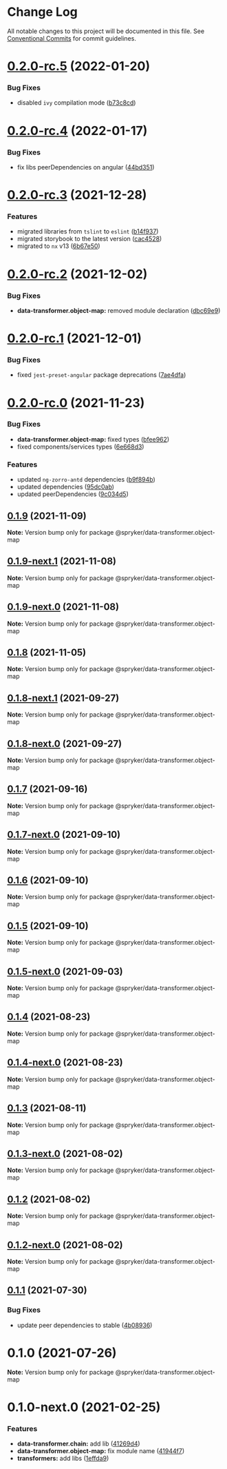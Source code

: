 # Change Log

All notable changes to this project will be documented in this file.
See [Conventional Commits](https://conventionalcommits.org) for commit guidelines.

# [0.2.0-rc.5](https://github.com/spryker/ui-components/compare/@spryker/data-transformer.object-map@0.2.0-rc.4...@spryker/data-transformer.object-map@0.2.0-rc.5) (2022-01-20)


### Bug Fixes

* disabled `ivy` compilation mode ([b73c8cd](https://github.com/spryker/ui-components/commit/b73c8cd6990e72e74b9f5c1a5ee0a76ba740c109))





# [0.2.0-rc.4](https://github.com/spryker/ui-components/compare/@spryker/data-transformer.object-map@0.2.0-rc.3...@spryker/data-transformer.object-map@0.2.0-rc.4) (2022-01-17)


### Bug Fixes

* fix libs peerDependencies on angular ([44bd351](https://github.com/spryker/ui-components/commit/44bd35192446358fa03f6523a04725763248e7fb))





# [0.2.0-rc.3](https://github.com/spryker/ui-components/compare/@spryker/data-transformer.object-map@0.2.0-rc.2...@spryker/data-transformer.object-map@0.2.0-rc.3) (2021-12-28)


### Features

* migrated libraries from `tslint` to `eslint` ([b14f937](https://github.com/spryker/ui-components/commit/b14f937bfd7803341e6626dd491484aa4d9b1344))
* migrated storybook to the latest version ([cac4528](https://github.com/spryker/ui-components/commit/cac45288f9644fc20c4cff6b4a658a74130fbe2e))
* migrated to `nx` v13 ([6b67e50](https://github.com/spryker/ui-components/commit/6b67e504a2ff8e8a840f70e12aae056c31698b47))





# [0.2.0-rc.2](https://github.com/spryker/ui-components/compare/@spryker/data-transformer.object-map@0.2.0-rc.1...@spryker/data-transformer.object-map@0.2.0-rc.2) (2021-12-02)


### Bug Fixes

* **data-transformer.object-map:** removed module declaration ([dbc69e9](https://github.com/spryker/ui-components/commit/dbc69e96b5d333206e707ae28b67f40f25c5e104))





# [0.2.0-rc.1](https://github.com/spryker/ui-components/compare/@spryker/data-transformer.object-map@0.2.0-rc.0...@spryker/data-transformer.object-map@0.2.0-rc.1) (2021-12-01)


### Bug Fixes

* fixed `jest-preset-angular` package deprecations ([7ae4dfa](https://github.com/spryker/ui-components/commit/7ae4dfa3e60b243490e2ccc50db4f2ffee0b8ab9))





# [0.2.0-rc.0](https://github.com/spryker/ui-components/compare/@spryker/data-transformer.object-map@0.1.8-next.1...@spryker/data-transformer.object-map@0.2.0-rc.0) (2021-11-23)


### Bug Fixes

* **data-transformer.object-map:** fixed types ([bfee962](https://github.com/spryker/ui-components/commit/bfee962bb94dada31b1cf3bfe3e5a143845d60d3))
* fixed components/services types ([6e668d3](https://github.com/spryker/ui-components/commit/6e668d35a91731509d7d0add48e2f0f69c1bb0d8))


### Features

* updated `ng-zorro-antd` dependencies ([b9f894b](https://github.com/spryker/ui-components/commit/b9f894b5c6dd3e469bc8e0f01e251bb29e20e92d))
* updated dependencies ([95dc0ab](https://github.com/spryker/ui-components/commit/95dc0ab04dd4612dc2476ed2b487aee7c7304497))
* updated peerDependencies ([9c034d5](https://github.com/spryker/ui-components/commit/9c034d5d972cbeb9fd90135dd901521b9877247e))





## [0.1.9](https://github.com/spryker/ui-components/compare/@spryker/data-transformer.object-map@0.1.9-next.1...@spryker/data-transformer.object-map@0.1.9) (2021-11-09)

**Note:** Version bump only for package @spryker/data-transformer.object-map





## [0.1.9-next.1](https://github.com/spryker/ui-components/compare/@spryker/data-transformer.object-map@0.1.8...@spryker/data-transformer.object-map@0.1.9-next.1) (2021-11-08)

**Note:** Version bump only for package @spryker/data-transformer.object-map





## [0.1.9-next.0](https://github.com/spryker/zed-gui/compare/@spryker/data-transformer.object-map@0.1.8-next.1...@spryker/data-transformer.object-map@0.1.9-next.0) (2021-11-08)

**Note:** Version bump only for package @spryker/data-transformer.object-map





## [0.1.8](https://github.com/spryker/ui-components/compare/@spryker/data-transformer.object-map@0.1.8-next.1...@spryker/data-transformer.object-map@0.1.8) (2021-11-05)

**Note:** Version bump only for package @spryker/data-transformer.object-map





## [0.1.8-next.1](https://github.com/spryker/ui-components/compare/@spryker/data-transformer.object-map@0.1.7...@spryker/data-transformer.object-map@0.1.8-next.1) (2021-09-27)

**Note:** Version bump only for package @spryker/data-transformer.object-map





## [0.1.8-next.0](https://github.com/spryker/zed-gui/compare/@spryker/data-transformer.object-map@0.1.4...@spryker/data-transformer.object-map@0.1.8-next.0) (2021-09-27)

**Note:** Version bump only for package @spryker/data-transformer.object-map





## [0.1.7](https://github.com/spryker/ui-components/compare/@spryker/data-transformer.object-map@0.1.7-next.0...@spryker/data-transformer.object-map@0.1.7) (2021-09-16)

**Note:** Version bump only for package @spryker/data-transformer.object-map





## [0.1.7-next.0](https://github.com/spryker/ui-components/compare/@spryker/data-transformer.object-map@0.1.6...@spryker/data-transformer.object-map@0.1.7-next.0) (2021-09-10)

**Note:** Version bump only for package @spryker/data-transformer.object-map





## [0.1.6](https://github.com/spryker/ui-components/compare/@spryker/data-transformer.object-map@0.1.5-next.0...@spryker/data-transformer.object-map@0.1.6) (2021-09-10)

**Note:** Version bump only for package @spryker/data-transformer.object-map





## [0.1.5](https://github.com/spryker/ui-components/compare/@spryker/data-transformer.object-map@0.1.5-next.0...@spryker/data-transformer.object-map@0.1.5) (2021-09-10)

**Note:** Version bump only for package @spryker/data-transformer.object-map





## [0.1.5-next.0](https://github.com/spryker/ui-components/compare/@spryker/data-transformer.object-map@0.1.4...@spryker/data-transformer.object-map@0.1.5-next.0) (2021-09-03)

**Note:** Version bump only for package @spryker/data-transformer.object-map





## [0.1.4](https://github.com/spryker/ui-components/compare/@spryker/data-transformer.object-map@0.1.4-next.0...@spryker/data-transformer.object-map@0.1.4) (2021-08-23)

**Note:** Version bump only for package @spryker/data-transformer.object-map





## [0.1.4-next.0](https://github.com/spryker/ui-components/compare/@spryker/data-transformer.object-map@0.1.3...@spryker/data-transformer.object-map@0.1.4-next.0) (2021-08-23)

**Note:** Version bump only for package @spryker/data-transformer.object-map





## [0.1.3](https://github.com/spryker/ui-components/compare/@spryker/data-transformer.object-map@0.1.3-next.0...@spryker/data-transformer.object-map@0.1.3) (2021-08-11)

**Note:** Version bump only for package @spryker/data-transformer.object-map





## [0.1.3-next.0](https://github.com/spryker/ui-components/compare/@spryker/data-transformer.object-map@0.1.2...@spryker/data-transformer.object-map@0.1.3-next.0) (2021-08-02)

**Note:** Version bump only for package @spryker/data-transformer.object-map





## [0.1.2](https://github.com/spryker/ui-components/compare/@spryker/data-transformer.object-map@0.1.2-next.0...@spryker/data-transformer.object-map@0.1.2) (2021-08-02)

**Note:** Version bump only for package @spryker/data-transformer.object-map





## [0.1.2-next.0](https://github.com/spryker/ui-components/compare/@spryker/data-transformer.object-map@0.1.1...@spryker/data-transformer.object-map@0.1.2-next.0) (2021-08-02)

**Note:** Version bump only for package @spryker/data-transformer.object-map





## [0.1.1](https://github.com/spryker/ui-components/compare/@spryker/data-transformer.object-map@0.1.0...@spryker/data-transformer.object-map@0.1.1) (2021-07-30)


### Bug Fixes

* update peer dependencies to stable ([4b08936](https://github.com/spryker/ui-components/commit/4b0893691360cf4bd66935aed24873266c98c4e4))





# 0.1.0 (2021-07-26)

**Note:** Version bump only for package @spryker/data-transformer.object-map





# 0.1.0-next.0 (2021-02-25)


### Features

* **data-transformer.chain:** add lib ([41269d4](https://github.com/spryker/ui-components/commit/41269d46f7239aa485d8ef2f368a5b9ad16c8cab))
* **data-transformer.object-map:** fix module name ([41944f7](https://github.com/spryker/ui-components/commit/41944f7c787b506f36e2bb28ac5244dff10a23d4))
* **transformers:** add libs ([1effda9](https://github.com/spryker/ui-components/commit/1effda9b5d26b80dd8dbe4345077013b69219877))
